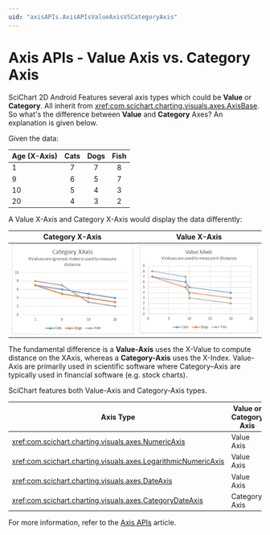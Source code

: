 ```yaml
---
uid: "axisAPIs.AxisAPIsValueAxisVSCategoryAxis"
---
```


# Axis APIs - Value Axis vs. Category Axis

SciChart 2D Android Features several axis types which could be **Value** or **Category**. All inherit from <xref:com.scichart.charting.visuals.axes.AxisBase>.
So what's the difference between **Value** and **Category** Axes? An explanation is given below.

Given the data:

| **Age (X-Axis)** | **Cats** | **Dogs** | **Fish** |
| ---------------- | :------: | :------: | :------: |
| 1                | 7        | 7        | 8        |
| 9                | 6        | 5        | 7        |
| 10               | 5        | 4        | 3        |
| 20               | 4        | 3        | 2        |

A Value X-Axis and Category X-Axis would display the data differently:

| **Category X-Axis**                        | **Value X-Axis**                        |
| ------------------------------------------ | --------------------------------------- |
| ![Default](images/category-xaxis.png) | ![Flipped](images/value-xaxis.png) |

The fundamental difference is a **Value-Axis** uses the X-Value to compute distance on the XAxis, whereas a **Category-Axis** uses the X-Index. Value-Axis are primarily used in scientific software where Category–Axis are typically used in financial software (e.g. stock charts).

SciChart features both Value-Axis and Category-Axis types.

| **Axis Type**                                           | **Value or Category Axis** |
| ------------------------------------------------------- | -------------------------- |
| <xref:com.scichart.charting.visuals.axes.NumericAxis>   | Value Axis                 |
| <xref:com.scichart.charting.visuals.axes.LogarithmicNumericAxis> | Value Axis                 |
| <xref:com.scichart.charting.visuals.axes.DateAxis>      | Value Axis                 |
| <xref:com.scichart.charting.visuals.axes.CategoryDateAxis>        | Category Axis              |

For more information, refer to the [Axis APIs](xref:axis.AxisAPIs) article.